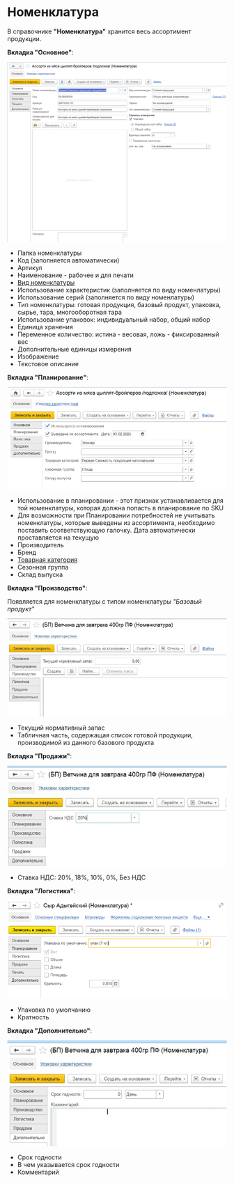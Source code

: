 # Номенклатура

В справочнике **"Номенклатура"** хранится весь ассортимент продукции.

**Вкладка "Основное"**:

![2020-05-28_1224](Nomenclature.assets/1.png)

- Папка номенклатуры
- Код (заполняется автоматически)
- Артикул
- Наименование - рабочее и для печати
- [Вид номенклатуры](KindOfNomenclature.md)
- Использование характеристик (заполняется по виду номенлатуры)
- Использование серий  (заполняется по виду номенлатуры)
- Тип номенклатуры: готовая продукция, базовый продукт, упаковка, сырье, тара, многооборотная тара
- Использование упаковок: индивидуальный набор, общий набор
- Единица хранения
- Переменное количество: истина - весовая, ложь - фиксированный вес
- Дополнительные единицы измерения
- Изображение
- Текстовое описание

**Вкладка "Планирование"**:

![2020-05-28_1239](Nomenclature.assets/2.png)

- Использование в планировании - этот признак устанавливается для той номенклатуры, которая должна попасть в планирование по SKU
- Для возможности при Планировании потребностей не учитывать номенклатуры, которые выведены из ассортимента, необходимо поставить соответствующую галочку. Дата автоматически проставляется на текущую
- Производитель
- Бренд
- [Товарная категория](РroductCategory.md)
- Сезонная группа
- Склад выпуска

**Вкладка "Производство"**:

Появляется для номенклатуры с типом номенклатуры *"Базовый продукт"*

[![3][3]][3]

- Текущий нормативный запас
- Табличная часть, содержащая список готовой продукции, производимой из данного базового продукта

**Вкладка "Продажи"**:

[![4][4]][4]

- Ставка НДС: 20%, 18%, 10%, 0%, Без НДС

**Вкладка "Логистика"**:

![2020-05-28_1306](Nomenclature.assets/2020-05-28_1306.png)

- Упаковка по умолчанию
- Кратность

**Вкладка "Дополнительно"**:

[![6][6]][6]

- Срок годности
- В чем указывается срок годности
- Комментарий

[3]:Nomenclature.assets/3.png
[4]:Nomenclature.assets/4.png
[6]:Nomenclature.assets/6.png